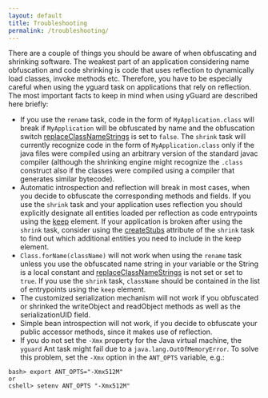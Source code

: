 ```yaml
---
layout: default
title: Troubleshooting
permalink: /troubleshooting/
---
```


There are a couple of things you should be aware of when obfuscating and shrinking software.
The weakest part of an application considering name obfuscation and code shrinking is code that uses reflection to dynamically load classes, invoke methods etc. Therefore, you have to be especially careful when using the yguard task on applications that rely on reflection.
The most important facts to keep in mind when using yGuard are described here briefly:

- If you use the `rename` task, code in the form of `MyApplication.class` will break if `MyApplication` will be obfuscated by name and the obfuscation switch [replaceClassNameStrings](/task/#the-rename-element) is set to `false`. The `shrink` task will currently recognize code in the form of `MyApplication.class` only if the java files were compiled using an arbitrary version of the standard javac compiler (although the shrinking engine might recognize the `.class` construct also if the classes were compiled using a compiler that generates similar bytecode).
- Automatic introspection and reflection will break in most cases, when you decide to obfuscate the corresponding methods and fields. If you use the `shrink` task and your application uses reflection you should explicitly designate all entities loaded per reflection as code entrypoints using the [keep](/todo/#the-keep-element) element.
If your application is broken after using the `shrink` task, consider using the [createStubs](/task/#the-shrink-element) attribute of the `shrink` task to find out which additional entities you need to include in the keep element.
- `Class.forName(className)` will not work when using the `rename` task unless you use the obfuscated name string in your variable or the String is a local constant and [replaceClassNameStrings](/task/#the-keep-element) is not set or set to `true`. If you use the `shrink` task, `className` should be contained in the list of entrypoints using the `keep` element.
- The customized serialization mechanism will not work if you obfuscated or shrinked the writeObject and readObject methods as well as the serializationUID field.
- Simple bean introspection will not work, if you decide to obfuscate your public accessor methods, since it makes use of reflection.
- If you do not set the `-Xmx` property for the Java virtual machine, the `yguard` Ant task might fail due to a `java.lang.OutOfMemoryError`.
To solve this problem, set the `-Xmx` option in the `ANT_OPTS` variable, e.g.:
```
bash> export ANT_OPTS="-Xmx512M"
or
cshell> setenv ANT_OPTS "-Xmx512M"
```
